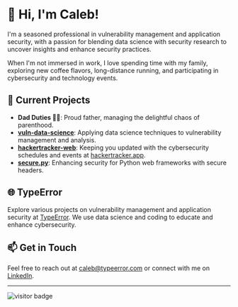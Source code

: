 # 👋 Hi, I'm Caleb!

I'm a seasoned professional in vulnerability management and application security, with a passion for blending data science with security research to uncover insights and enhance security practices.

When I'm not immersed in work, I love spending time with my family, exploring new coffee flavors, long-distance running, and participating in cybersecurity and technology events.

## 🚀 Current Projects

- **Dad Duties 👶👧**: Proud father, managing the delightful chaos of parenthood.
- **[vuln-data-science](https://github.com/typeerror/vuln-data-science)**: Applying data science techniques to vulnerability management and analysis.
- **[hackertracker-web](https://github.com/junctor/hackertracker-web)**: Keeping you updated with the cybersecurity schedules and events at [hackertracker.app](https://hackertracker.app/).
- **[secure.py](https://github.com/typeerror/secure)**: Enhancing security for Python web frameworks with secure headers.

## 🌐 TypeError

Explore various projects on vulnerability management and application security at [TypeError](https://github.com/TypeError). We use data science and coding to educate and enhance cybersecurity.

## 📫 Get in Touch

Feel free to reach out at [caleb@typeerror.com](mailto:caleb@typeerror.com) or connect with me on [LinkedIn](https://linkedin.com/in/calebk).

---

![visitor badge](https://visitor-badge.laobi.icu/badge?page_id=cak.cak&format=true)
